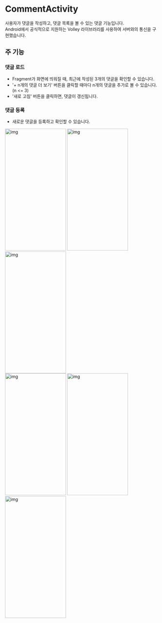 # CommentActivity
사용자가 댓글을 작성하고, 댓글 목록을 볼 수 있는 댓글 기능입니다. </br>
Android에서 공식적으로 지원하는 Volley 라이브러리를 사용하여 서버와의 통신을 구현했습니다.

## 주 기능

### 댓글 로드
* Fragment가 화면에 띄워질 때, 최근에 작성된 3개의 댓글을 확인할 수 있습니다.
* '+  n개의 댓글 더 보기' 버튼을 클릭할 때마다 n개의 댓글을 추가로 볼 수 있습니다.(n <= 3)
* '새로 고침' 버튼을 클릭하면, 댓글이 갱신됩니다.

### 댓글 등록
* 새로운 댓글을 등록하고 확인할 수 있습니다.



<img src="./Image/image1.png" width="200px" height="400px" title="img" alt="img"></img>
<img src="./Image/image2.png" width="200px" height="400px" title="img" alt="img"></img>
<img src="./Image/image3.png" width="200px" height="400px" title="img" alt="img"></img></br>
<img src="./Image/image4.png" width="200px" height="400px" title="img" alt="img"></img>
<img src="./Image/image5.png" width="200px" height="400px" title="img" alt="img"></img>
<img src="./Image/image6.png" width="200px" height="400px" title="img" alt="img"></img></br>
